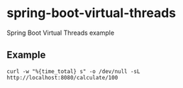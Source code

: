# spring-boot-virtual-threads
Spring Boot Virtual Threads example

## Example

    curl -w "%{time_total} s" -o /dev/null -sL http://localhost:8080/calculate/100